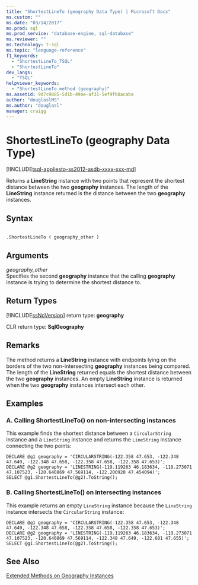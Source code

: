 ```yaml
---
title: "ShortestLineTo (geography Data Type) | Microsoft Docs"
ms.custom: ""
ms.date: "03/14/2017"
ms.prod: sql
ms.prod_service: "database-engine, sql-database"
ms.reviewer: ""
ms.technology: t-sql
ms.topic: "language-reference"
f1_keywords: 
  - "ShortestLineTo_TSQL"
  - "ShortestLineTo"
dev_langs: 
  - "TSQL"
helpviewer_keywords: 
  - "ShortestLineTo method (geography)"
ms.assetid: 9d7c9885-5d1b-49ae-af31-5ef9fb8acaba
author: "douglaslMS"
ms.author: "douglasl"
manager: craigg
---
```

# ShortestLineTo (geography Data Type)
[!INCLUDE[tsql-appliesto-ss2012-asdb-xxxx-xxx-md](../../includes/tsql-appliesto-ss2012-asdb-xxxx-xxx-md.md)]

  Returns a **LineString** instance with two points that represent the shortest distance between the two **geography** instances. The length of the **LineString** instance returned is the distance between the two **geography** instances.  
  
## Syntax  
  
```  
  
.ShortestLineTo ( geography_other )  
```  
  
## Arguments  
 *geography_other*  
 Specifies the second **geography** instance that the calling **geography** instance is trying to determine the shortest distance to.  
  
## Return Types  
 [!INCLUDE[ssNoVersion](../../includes/ssnoversion-md.md)] return type: **geography**  
  
 CLR return type: **SqlGeography**  
  
## Remarks  
 The method returns a **LineString** instance with endpoints lying on the borders of the two non-intersecting **geography** instances being compared. The length of the **LineString** returned equals the shortest distance between the two **geography** instances. An empty **LineString** instance is returned when the two **geography** instances intersect each other.  
  
## Examples  
  
### A. Calling ShortestLineTo() on non-intersecting instances  
 This example finds the shortest distance between a `CircularString` instance and a `LineString` instance and returns the `LineString` instance connecting the two points:  
  
 ```
 DECLARE @g1 geography = 'CIRCULARSTRING(-122.358 47.653, -122.348 47.649, -122.348 47.658, -122.358 47.658, -122.358 47.653)';  
 DECLARE @g2 geography = 'LINESTRING(-119.119263 46.183634, -119.273071 47.107523, -120.640869 47.569114, -122.200928 47.454094)';  
 SELECT @g1.ShortestLineTo(@g2).ToString();
 ```  
  
### B. Calling ShortestLineTo() on intersecting instances  
 This example returns an empty `LineString` instance because the `LineString` instance intersects the `CircularString` instance:  
  
 ```
 DECLARE @g1 geography = 'CIRCULARSTRING(-122.358 47.653, -122.348 47.649, -122.348 47.658, -122.358 47.658, -122.358 47.653)';  
 DECLARE @g2 geography = 'LINESTRING(-119.119263 46.183634, -119.273071 47.107523, -120.640869 47.569114, -122.348 47.649, -122.681 47.655)';  
 SELECT @g1.ShortestLineTo(@g2).ToString();
``` 
  
## See Also  
 [Extended Methods on Geography Instances](../../t-sql/spatial-geography/extended-methods-on-geography-instances.md)  
  
  
